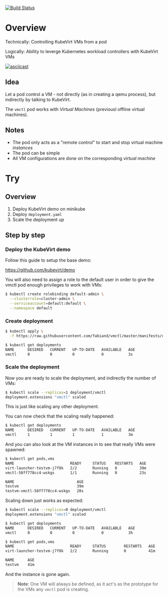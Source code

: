 [![Build Status](https://travis-ci.com/fabiand/vmctl.svg?branch=master)](https://travis-ci.com/fabiand/vmctl)

# Overview

Technically: Controlling KubeVirt VMs from a pod

Logically: Ability to leverge Kubernetes workload controllers with KubeVirt VMs

[![asciicast](https://asciinema.org/a/184816.png)](https://asciinema.org/a/184816)

## Idea

Let a pod control a VM - not directly (as in creating a qemu process), but
indirectly by talking to KubeVirt.

The `vmctl` pod works with _Virtual Machines_ (previousl offline virtual
machines).

## Notes

- The pod only acts as a "remote control" to start and stop virtual machine
  _instances_
- The pod can be simple
- All VM configurations are done on the corresponding _virtual machine_

# Try

## Overview

1. Deploy KubeVirt demo on minikube
2. Deploy `deployment.yaml`
3. Scale the deployment up

## Step by step

### Deploy the KubeVirt demo

Follow this guide to setup the base demo:

https://github.com/kubevirt/demo

You will also need to assign a role to the default user in order to give the
vmctl pod enough privileges to work with VMs:

```bash
$ kubectl create rolebinding default-admin \
  --clusterrole=cluster-admin \
  --serviceaccount=default:default \
  --namespace default
```

### Create deployment

```bash
$ kubectl apply \
  -f https://raw.githubusercontent.com/fabiand/vmctl/master/manifests/deployment.yaml

$ kubectl get deployments
NAME      DESIRED   CURRENT   UP-TO-DATE   AVAILABLE   AGE
vmctl     0         0         0            0           3s

```

### Scale the deployment

Now you are ready to scale the deployment, and indirectly the number of VMs:

```bash
$ kubectl scale --replicas=1 deployment/vmctl
deployment.extensions "vmctl" scaled
```

This is just like scaling any other deployment.

You can now check that the scaling really happened:

```bash
$ kubectl get deployments
NAME      DESIRED   CURRENT   UP-TO-DATE   AVAILABLE   AGE
vmctl     1         1         1            1           3m
```

And you can also look at the VM instances in to see that really VMs were
spawned:

```bash
$ kubectl get pods,vms
NAME                         READY     STATUS    RESTARTS   AGE
virt-launcher-testvm-j7f8k   2/2       Running   0          39m
vmctl-58ff778cc4-wskgs       1/1       Running   0          23s

NAME                            AGE
testvm                          39m
testvm-vmctl-58ff778cc4-wskgs   20s
```

Scaling down just works as expected:

```bash
$ kubectl scale --replicas=0 deployment/vmctl
deployment.extensions "vmctl" scaled

$ kubectl get deployments
NAME      DESIRED   CURRENT   UP-TO-DATE   AVAILABLE   AGE
vmctl     0         0         0            0           3h

$ kubectl get pods,vms
NAME                         READY     STATUS        RESTARTS   AGE
virt-launcher-testvm-j7f8k   2/2       Running       0          41m

NAME      AGE
testvm    41m
```

And the instance is gone again.

> **Note**: One VM will always be defined, as it act's as the prototype
> for the VMs any `vmctl` pod is creating.
